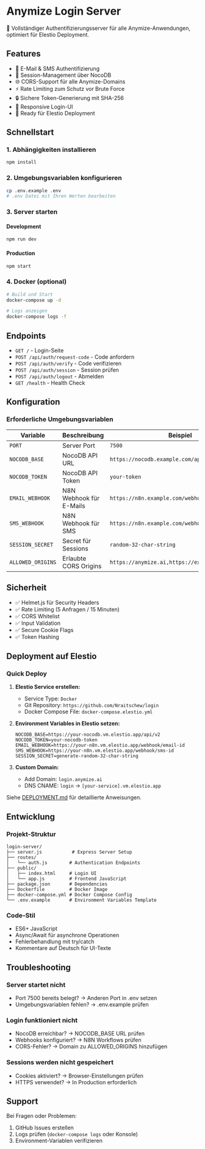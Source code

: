# Anymize Login Server

🔐 Vollständiger Authentifizierungsserver für alle Anymize-Anwendungen, optimiert für Elestio Deployment.

## Features

- 🔐 E-Mail & SMS Authentifizierung
- 🍪 Session-Management über NocoDB
- 🌐 CORS-Support für alle Anymize-Domains
- ⚡ Rate Limiting zum Schutz vor Brute Force
- 🔒 Sichere Token-Generierung mit SHA-256
- 📱 Responsive Login-UI
- 🚀 Ready für Elestio Deployment

## Schnellstart

### 1. Abhängigkeiten installieren
```bash
npm install
```

### 2. Umgebungsvariablen konfigurieren
```bash
cp .env.example .env
# .env Datei mit Ihren Werten bearbeiten
```

### 3. Server starten

#### Development
```bash
npm run dev
```

#### Production
```bash
npm start
```

### 4. Docker (optional)
```bash
# Build und Start
docker-compose up -d

# Logs anzeigen
docker-compose logs -f
```

## Endpoints

- `GET /` - Login-Seite
- `POST /api/auth/request-code` - Code anfordern
- `POST /api/auth/verify` - Code verifizieren
- `POST /api/auth/session` - Session prüfen
- `POST /api/auth/logout` - Abmelden
- `GET /health` - Health Check

## Konfiguration

### Erforderliche Umgebungsvariablen

| Variable | Beschreibung | Beispiel |
|----------|--------------|----------|
| `PORT` | Server Port | `7500` |
| `NOCODB_BASE` | NocoDB API URL | `https://nocodb.example.com/api/v2` |
| `NOCODB_TOKEN` | NocoDB API Token | `your-token` |
| `EMAIL_WEBHOOK` | N8N Webhook für E-Mails | `https://n8n.example.com/webhook/...` |
| `SMS_WEBHOOK` | N8N Webhook für SMS | `https://n8n.example.com/webhook/...` |
| `SESSION_SECRET` | Secret für Sessions | `random-32-char-string` |
| `ALLOWED_ORIGINS` | Erlaubte CORS Origins | `https://anymize.ai,https://explore.anymize.ai` |

## Sicherheit

- ✅ Helmet.js für Security Headers
- ✅ Rate Limiting (5 Anfragen / 15 Minuten)
- ✅ CORS Whitelist
- ✅ Input Validation
- ✅ Secure Cookie Flags
- ✅ Token Hashing

## Deployment auf Elestio

### Quick Deploy

1. **Elestio Service erstellen:**
   - Service Type: `Docker`
   - Git Repository: `https://github.com/Nraitschew/login`
   - Docker Compose File: `docker-compose.elestio.yml`

2. **Environment Variables in Elestio setzen:**
   ```env
   NOCODB_BASE=https://your-nocodb.vm.elestio.app/api/v2
   NOCODB_TOKEN=your-nocodb-token
   EMAIL_WEBHOOK=https://your-n8n.vm.elestio.app/webhook/email-id
   SMS_WEBHOOK=https://your-n8n.vm.elestio.app/webhook/sms-id
   SESSION_SECRET=generate-random-32-char-string
   ```

3. **Custom Domain:**
   - Add Domain: `login.anymize.ai`
   - DNS CNAME: `login` → `[your-service].vm.elestio.app`

Siehe [DEPLOYMENT.md](./DEPLOYMENT.md) für detaillierte Anweisungen.

## Entwicklung

### Projekt-Struktur
```
login-server/
├── server.js           # Express Server Setup
├── routes/
│   └── auth.js        # Authentication Endpoints
├── public/
│   ├── index.html     # Login UI
│   └── app.js         # Frontend JavaScript
├── package.json       # Dependencies
├── Dockerfile         # Docker Image
├── docker-compose.yml # Docker Compose Config
└── .env.example       # Environment Variables Template
```

### Code-Stil
- ES6+ JavaScript
- Async/Await für asynchrone Operationen
- Fehlerbehandlung mit try/catch
- Kommentare auf Deutsch für UI-Texte

## Troubleshooting

### Server startet nicht
- Port 7500 bereits belegt? → Anderen Port in .env setzen
- Umgebungsvariablen fehlen? → .env.example prüfen

### Login funktioniert nicht
- NocoDB erreichbar? → NOCODB_BASE URL prüfen
- Webhooks konfiguriert? → N8N Workflows prüfen
- CORS-Fehler? → Domain zu ALLOWED_ORIGINS hinzufügen

### Sessions werden nicht gespeichert
- Cookies aktiviert? → Browser-Einstellungen prüfen
- HTTPS verwendet? → In Production erforderlich

## Support

Bei Fragen oder Problemen:
1. GitHub Issues erstellen
2. Logs prüfen (`docker-compose logs` oder Konsole)
3. Environment-Variablen verifizieren
